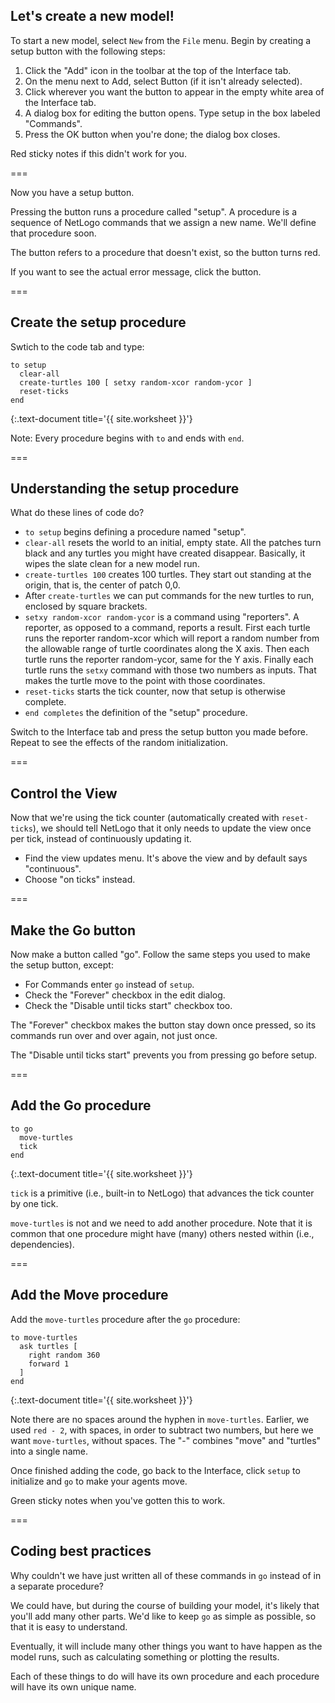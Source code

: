 ---
---

## Let's create a new model!

To start a new model, select `New` from the `File` menu. Begin by creating a setup button with the following steps:

1. Click the "Add" icon in the toolbar at the top of the Interface tab. 
1. On the menu next to Add, select Button (if it isn't already selected). 
1. Click wherever you want the button to appear in the empty white area of the Interface tab. 
1. A dialog box for editing the button opens. Type setup in the box labeled "Commands". 
1. Press the OK button when you're done; the dialog box closes.

Red sticky notes if this didn't work for you.

===

Now you have a setup button. 

Pressing the button runs a procedure called "setup". A procedure is a sequence of NetLogo commands that we assign a new name. We'll define that procedure soon. 

The button refers to a procedure that doesn't exist, so the button turns red. 

If you want to see the actual error message, click the button.

===

## Create the setup procedure

Swtich to the code tab and type:

~~~
to setup
  clear-all
  create-turtles 100 [ setxy random-xcor random-ycor ]
  reset-ticks
end
~~~
{:.text-document title='{{ site.worksheet }}'}

Note: Every procedure begins with `to` and ends with `end`.

===

## Understanding the setup procedure

What do these lines of code do?

- `to setup` begins defining a procedure named "setup". 
- `clear-all` resets the world to an initial, empty state. All the patches turn black and any turtles you might have created disappear. Basically, it wipes the slate clean for a new model run. 
- `create-turtles 100` creates 100 turtles. They start out standing at the origin, that is, the center of patch 0,0. 
- After `create-turtles` we can put commands for the new turtles to run, enclosed by square brackets. 
- `setxy random-xcor random-ycor` is a command using "reporters". A reporter, as opposed to a command, reports a result. First each turtle runs the reporter random-xcor which will report a random number from the allowable range of turtle coordinates along the X axis. Then each turtle runs the reporter random-ycor, same for the Y axis. Finally each turtle runs the `setxy` command with those two numbers as inputs. That makes the turtle move to the point with those coordinates. 
- `reset-ticks` starts the tick counter, now that setup is otherwise complete. 
- `end completes` the definition of the "setup" procedure. 

Switch to the Interface tab and press the setup button you made before. Repeat to see the effects of the random initialization.

===

## Control the View

Now that we're using the tick counter (automatically created with `reset-ticks`), we should tell NetLogo that it only needs to update the view once per tick, instead of continuously updating it. 

- Find the view updates menu. It's above the view and by default says "continuous". 
- Choose "on ticks" instead. 

===

## Make the Go button

Now make a button called "go". Follow the same steps you used to make the setup button, except: 

- For Commands enter `go` instead of `setup`. 
- Check the "Forever" checkbox in the edit dialog. 
- Check the "Disable until ticks start" checkbox too. 

The "Forever" checkbox makes the button stay down once pressed, so its commands run over and over again, not just once. 

The "Disable until ticks start" prevents you from pressing go before setup. 

===

## Add the Go procedure

~~~
to go
  move-turtles
  tick
end
~~~
{:.text-document title='{{ site.worksheet }}'}

`tick` is a primitive (i.e., built-in to NetLogo) that advances the tick counter by one tick. 

`move-turtles` is not and we need to add another procedure. Note that it is common that one procedure might have (many) others nested within (i.e., dependencies).

===

## Add the Move procedure

Add the `move-turtles` procedure after the `go` procedure: 

~~~
to move-turtles
  ask turtles [
    right random 360
    forward 1
  ]
end
~~~
{:.text-document title='{{ site.worksheet }}'}

Note there are no spaces around the hyphen in `move-turtles`. Earlier, we used `red - 2`, with spaces, in order to subtract two numbers, but here we want `move-turtles`, without spaces. The "-" combines "move" and "turtles" into a single name.

Once finished adding the code, go back to the Interface, click `setup` to initialize and `go` to make your agents move.

Green sticky notes when you've gotten this to work.

===

## Coding best practices

Why couldn't we have just written all of these commands in `go` instead of in a separate procedure?

We could have, but during the course of building your model, it's likely that you'll add many other parts. We'd like to keep `go` as simple as possible, so that it is easy to understand. 

Eventually, it will include many other things you want to have happen as the model runs, such as calculating something or plotting the results. 

Each of these things to do will have its own procedure and each procedure will have its own unique name. 
